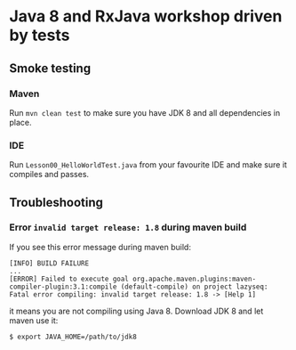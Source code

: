 # Java 8 and RxJava workshop driven by tests

## Smoke testing

### Maven

Run `mvn clean test` to make sure you have JDK 8 and all dependencies in place.

### IDE

Run `Lesson00_HelloWorldTest.java` from your favourite IDE and make sure it compiles and passes.

## Troubleshooting

### Error `invalid target release: 1.8` during maven build

If you see this error message during maven build:

	[INFO] BUILD FAILURE
	...
	[ERROR] Failed to execute goal org.apache.maven.plugins:maven-compiler-plugin:3.1:compile (default-compile) on project lazyseq:
	Fatal error compiling: invalid target release: 1.8 -> [Help 1]

it means you are not compiling using Java 8. Download JDK 8 and let maven use it:

	$ export JAVA_HOME=/path/to/jdk8
